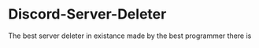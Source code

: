# Discord-Server-Deleter

The best server deleter in existance made by the best programmer there is 
